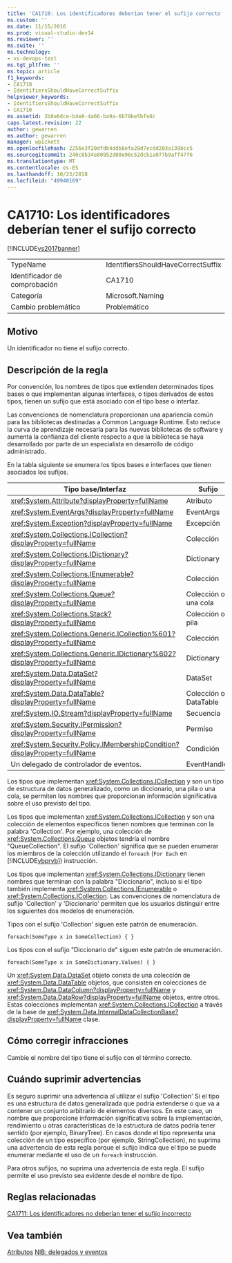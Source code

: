 ```yaml
---
title: 'CA1710: Los identificadores deberían tener el sufijo correcto | Microsoft Docs'
ms.custom: ''
ms.date: 11/15/2016
ms.prod: visual-studio-dev14
ms.reviewer: ''
ms.suite: ''
ms.technology:
- vs-devops-test
ms.tgt_pltfrm: ''
ms.topic: article
f1_keywords:
- CA1710
- IdentifiersShouldHaveCorrectSuffix
helpviewer_keywords:
- IdentifiersShouldHaveCorrectSuffix
- CA1710
ms.assetid: 2b8e6dce-b4e8-4a66-ba9a-6b79be5bfe8c
caps.latest.revision: 22
author: gewarren
ms.author: gewarren
manager: wpickett
ms.openlocfilehash: 2256e3f20dfdb4ddb8efa28d7ecdd203a139bcc5
ms.sourcegitcommit: 240c8b34e80952d00e90c52dcb1a077b9aff47f6
ms.translationtype: MT
ms.contentlocale: es-ES
ms.lasthandoff: 10/23/2018
ms.locfileid: "49940169"
---
```

# <a name="ca1710-identifiers-should-have-correct-suffix"></a>CA1710: Los identificadores deberían tener el sufijo correcto
[!INCLUDE[vs2017banner](../includes/vs2017banner.md)]

|||
|-|-|
|TypeName|IdentifiersShouldHaveCorrectSuffix|
|Identificador de comprobación|CA1710|
|Categoría|Microsoft.Naming|
|Cambio problemático|Problemático|

## <a name="cause"></a>Motivo
 Un identificador no tiene el sufijo correcto.

## <a name="rule-description"></a>Descripción de la regla
 Por convención, los nombres de tipos que extienden determinados tipos bases o que implementan algunas interfaces, o tipos derivados de estos tipos, tienen un sufijo que está asociado con el tipo base o interfaz.

 Las convenciones de nomenclatura proporcionan una apariencia común para las bibliotecas destinadas a Common Language Runtime. Esto reduce la curva de aprendizaje necesaria para las nuevas bibliotecas de software y aumenta la confianza del cliente respecto a que la biblioteca se haya desarrollado por parte de un especialista en desarrollo de código administrado.

 En la tabla siguiente se enumera los tipos bases e interfaces que tienen asociados los sufijos.

|Tipo base/Interfaz|Sufijo|
|--------------------------|------------|
|<xref:System.Attribute?displayProperty=fullName>|Atributo|
|<xref:System.EventArgs?displayProperty=fullName>|EventArgs|
|<xref:System.Exception?displayProperty=fullName>|Excepción|
|<xref:System.Collections.ICollection?displayProperty=fullName>|Colección|
|<xref:System.Collections.IDictionary?displayProperty=fullName>|Dictionary|
|<xref:System.Collections.IEnumerable?displayProperty=fullName>|Colección|
|<xref:System.Collections.Queue?displayProperty=fullName>|Colección o una cola|
|<xref:System.Collections.Stack?displayProperty=fullName>|Colección o pila|
|<xref:System.Collections.Generic.ICollection%601?displayProperty=fullName>|Colección|
|<xref:System.Collections.Generic.IDictionary%602?displayProperty=fullName>|Dictionary|
|<xref:System.Data.DataSet?displayProperty=fullName>|DataSet|
|<xref:System.Data.DataTable?displayProperty=fullName>|Colección o DataTable|
|<xref:System.IO.Stream?displayProperty=fullName>|Secuencia|
|<xref:System.Security.IPermission?displayProperty=fullName>|Permiso|
|<xref:System.Security.Policy.IMembershipCondition?displayProperty=fullName>|Condición|
|Un delegado de controlador de eventos.|EventHandler|

 Los tipos que implementan <xref:System.Collections.ICollection> y son un tipo de estructura de datos generalizado, como un diccionario, una pila o una cola, se permiten los nombres que proporcionan información significativa sobre el uso previsto del tipo.

 Los tipos que implementan <xref:System.Collections.ICollection> y son una colección de elementos específicos tienen nombres que terminan con la palabra 'Collection'. Por ejemplo, una colección de <xref:System.Collections.Queue> objetos tendría el nombre "QueueCollection". El sufijo 'Collection' significa que se pueden enumerar los miembros de la colección utilizando el `foreach` (`For Each` en [!INCLUDE[vbprvb](../includes/vbprvb-md.md)]) instrucción.

 Los tipos que implementan <xref:System.Collections.IDictionary> tienen nombres que terminan con la palabra "Diccionario", incluso si el tipo también implementa <xref:System.Collections.IEnumerable> o <xref:System.Collections.ICollection>. Las convenciones de nomenclatura de sufijo 'Collection' y 'Diccionario' permiten que los usuarios distinguir entre los siguientes dos modelos de enumeración.

 Tipos con el sufijo 'Collection' siguen este patrón de enumeración.

```
foreach(SomeType x in SomeCollection) { }
```

 Los tipos con el sufijo "Diccionario de" siguen este patrón de enumeración.

```
foreach(SomeType x in SomeDictionary.Values) { }
```

 Un <xref:System.Data.DataSet> objeto consta de una colección de <xref:System.Data.DataTable> objetos, que consisten en colecciones de <xref:System.Data.DataColumn?displayProperty=fullName> y <xref:System.Data.DataRow?displayProperty=fullName> objetos, entre otros. Estas colecciones implementan <xref:System.Collections.ICollection> a través de la base de <xref:System.Data.InternalDataCollectionBase?displayProperty=fullName> clase.

## <a name="how-to-fix-violations"></a>Cómo corregir infracciones
 Cambie el nombre del tipo tiene el sufijo con el término correcto.

## <a name="when-to-suppress-warnings"></a>Cuándo suprimir advertencias
 Es seguro suprimir una advertencia al utilizar el sufijo 'Collection' Si el tipo es una estructura de datos generalizada que podría extenderse o que va a contener un conjunto arbitrario de elementos diversos. En este caso, un nombre que proporcione información significativa sobre la implementación, rendimiento u otras características de la estructura de datos podría tener sentido (por ejemplo, BinaryTree). En casos donde el tipo representa una colección de un tipo específico (por ejemplo, StringCollection), no suprima una advertencia de esta regla porque el sufijo indica que el tipo se puede enumerar mediante el uso de un `foreach` instrucción.

 Para otros sufijos, no suprima una advertencia de esta regla. El sufijo permite el uso previsto sea evidente desde el nombre de tipo.

## <a name="related-rules"></a>Reglas relacionadas
 [CA1711: Los identificadores no deberían tener el sufijo incorrecto](../code-quality/ca1711-identifiers-should-not-have-incorrect-suffix.md)

## <a name="see-also"></a>Vea también
 [Atributos](http://msdn.microsoft.com/library/ee0038ef-b247-4747-a650-3c5c5cd58d8b) [NIB: delegados y eventos](http://msdn.microsoft.com/en-us/d98fd58b-fa4f-4598-8378-addf4355a115)



